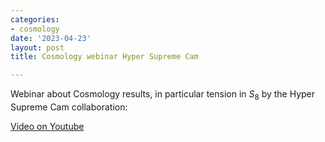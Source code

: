 ```yaml
---
categories:
- cosmology
date: '2023-04-23'
layout: post
title: Cosmology webinar Hyper Supreme Cam

---
```


Webinar about Cosmology results, in particular tension in $S_8$ by the Hyper Supreme Cam collaboration:

[Video on Youtube](https://www.youtube.com/watch?v=JPTRMAlmQuM)
